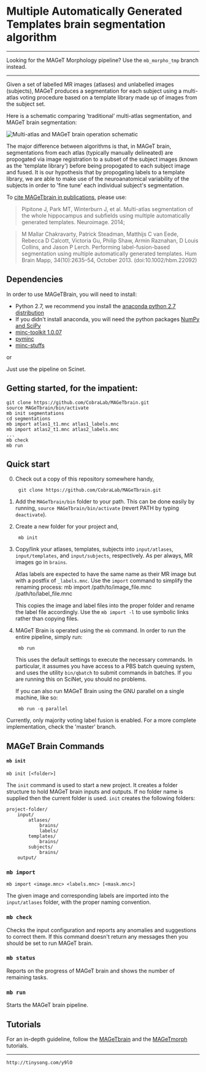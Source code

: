 # Multiple Automatically Generated Templates brain segmentation algorithm

---

Looking for the MAGeT Morphology pipeline? Use the `mb_morpho_tmp` branch instead.
    
---

Given a set of labelled MR images (atlases) and unlabelled images (subjects), MAGeT produces a segmentation for each subject using a multi-atlas voting procedure based on a template library made up of images from the subject set.  

Here is a schematic comparing 'traditional' multi-atlas segmentation, and MAGeT brain segmentation: 

![Multi-atlas and MAGeT brain operation schematic](doc/MA-MAGeTBrain-Schematic.png "Schematic")

The major difference between algorithms is that, in MAGeT brain, segmentations from each atlas (typically manually delineated) are propogated via image registration to a subset of the subject images (known as the 'template library') before being propogated to each subject image and fused. It is our hypothesis that by propogating labels to a template library, we are able to make use of the neuroanatomical variability of the subjects in order to 'fine tune' each individual subject's segmentation. 

To [cite MAGeTbrain in publications](CITATION), please use:

> Pipitone J, Park MT, Winterburn J, et al. Multi-atlas segmentation of the whole hippocampus
> and subfields using multiple automatically generated templates. Neuroimage. 2014;

> M Mallar Chakravarty, Patrick Steadman, Matthijs C van Eede, Rebecca D Calcott, Victoria Gu, Philip Shaw, Armin Raznahan, D Louis Collins, and Jason P Lerch.
> Performing label-fusion-based segmentation using multiple automatically generated templates. Hum Brain Mapp, 34(10):2635–54, October 2013. (doi:10.1002/hbm.22092)

## Dependencies

In order to use MAGeTBrain, you will need to install: 
- Python 2.7, we recommend you install the [anaconda python 2.7 distribution](https://www.continuum.io/downloads)
- If you didn't install anaconda, you will need the python packages [NumPy and SciPy](http://www.scipy.org/scipylib/download.html)
- [minc-toolkit 1.0.07](http://www.bic.mni.mcgill.ca/ServicesSoftware/ServicesSoftwareMincToolKit#1.0.07)
- [pyminc](https://github.com/Mouse-Imaging-Centre/pyminc)
- [minc-stuffs](https://github.com/Mouse-Imaging-Centre/minc-stuffs)

or

Just use the pipeline on Scinet.

## Getting started, for the impatient:

    git clone https://github.com/CobraLab/MAGeTbrain.git
    source MAGeTbrain/bin/activate
    mb init segmentations
    cd segmentations
    mb import atlas1_t1.mnc atlas1_labels.mnc
    mb import atlas2_t1.mnc atlas2_labels.mnc
    ... 
    mb check
    mb run

## Quick start

0. Check out a copy of this repository somewhere handy,
    
        git clone https://github.com/CobraLab/MAGeTbrain.git

1. Add the `MAGeTbrain/bin` folder to your path. This can be done easily by
running, `source MAGeTbrain/bin/activate` (revert PATH by typing `deactivate`). 

1. Create a new folder for your project and, 

        mb init

2. Copy/link your atlases, templates, subjects into `input/atlases`,
   `input/templates`, and `input/subjects`, respectively.  As per always, MR
   images go in `brains`. 

   Atlas labels are expected to have the same name as their MR image but with a
   postfix of `_labels.mnc`. Use the `import` command to simplify the renaming
   process:
        mb import /path/to/image_file.mnc /path/to/label_file.mnc

   This copies the image and label files into the proper folder and rename the
   label file accordingly. Use the `mb import -l` to use symbolic links rather
   than copying files.

3. MAGeT Brain is operated using the `mb` command. In order to run the
   entire pipeline, simply run: 

        mb run

   This uses the default settings to execute the necessary commands. In
   particular, it assumes you have access to a PBS batch queuing system, and
   uses the utility `bin/qbatch` to submit commands in batches.  If you are
   running this on SciNet, you should no problems.

   If you can also run MAGeT Brain using the GNU parallel on a single machine, 
   like so: 

        mb run -q parallel

    
Currently, only majority voting label fusion is enabled.  For a more complete
implementation, check the 'master' branch. 

## MAGeT Brain Commands


#### `mb init`

```
mb init [<folder>]

```

The `init` command is used to start a new project. It creates a folder
structure to hold MAGeT brain inputs and outputs. If no folder name is supplied
then the current folder is used.  `init` creates the following folders: 

```
project-folder/
    input/
        atlases/
            brains/
            labels/
        templates/
            brains/
        subjects/
            brains/
    output/
```    

### `mb import`

```
mb import <image.mnc> <labels.mnc> [<mask.mnc>]
```

The given image and corresponding labels are imported into the `input/atlases`
folder, with the proper naming convention. 

### `mb check`

Checks the input configuration and reports any anomalies and suggestions to
correct them. If this command doesn't return any messages then you should be
set to run MAGeT brain. 

### `mb status`

Reports on the progress of MAGeT brain and shows the number of remaining tasks.

### `mb run`

Starts the MAGeT brain pipeline. 


## Tutorials

For an in-depth guideline, follow the [MAGeTbrain](https://github.com/CobraLab/documentation/wiki/MAGeTBrain) and the [MAGeTmorph](https://github.com/CobraLab/documentation/wiki/MAGeT-Morph) tutorials. 

---
    http://tinysong.com/y9lO
